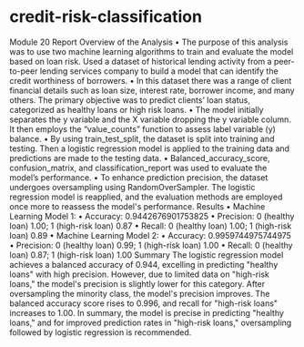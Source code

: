 # credit-risk-classification

Module 20 Report 
Overview of the Analysis
•	The purpose of this analysis was to use two machine learning algorithms to train and evaluate the model based on loan risk. Used a dataset of historical lending activity from a peer-to-peer lending services company to build a model that can identify the credit worthiness of borrowers.
•	In this dataset there was a range of client financial details such as loan size, interest rate, borrower income, and many others. The primary objective was to predict clients’ loan status, categorized as healthy loans or high risk loans. 
•	The model initially separates the y variable and the X variable dropping the y variable column. It then employs the “value_counts” function to assess label variable (y) balance.
•	By using train_test_split, the dataset is split into training and testing. Then a logistic regression model is applied to the training data and predictions are made to the testing data.
•	 Balanced_accuracy_score, confusion_matrix, and classification_report was used to evaluate the model’s performance.
•	To enhance prediction precision, the dataset undergoes oversampling using RandomOverSampler. The logistic regression model is reapplied, and the evaluation methods are employed once more to reassess the model's performance.
Results
•	Machine Learning Model 1:
•	Accuracy: 0.9442676901753825 • Precision: 0 (healthy loan) 1.00; 1 (high-risk loan) 0.87 • Recall: 0 (healthy loan) 1.00; 1 (high-risk loan) 0.89 
•	Machine Learning Model 2:
•	Accuracy: 0.9959744975744975 • Precision: 0 (healthy loan) 0.99; 1 (high-risk loan) 1.00 • Recall: 0 (healthy loan) 0.87; 1 (high-risk loan) 1.00
Summary
The logistic regression model achieves a balanced accuracy of 0.944, excelling in predicting "healthy loans" with high precision. However, due to limited data on "high-risk loans," the model's precision is slightly lower for this category.
After oversampling the minority class, the model's precision improves. The balanced accuracy score rises to 0.996, and recall for "high-risk loans" increases to 1.00.
In summary, the model is precise in predicting "healthy loans," and for improved prediction rates in "high-risk loans," oversampling followed by logistic regression is recommended.


